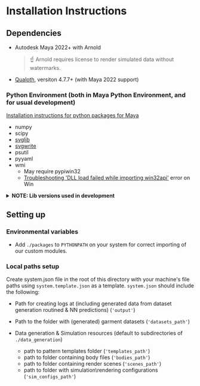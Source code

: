 # Installation Instructions

## Dependencies

* Autodesk Maya 2022+ with Arnold
    >☝ Arnold requires license to render simulated data without watermarks.

* [Qualoth](http://www.fxgear.net/vfx-software?locale=en), versiton 4.7.7+ (with Maya 2022 support)
### Python Environment (both in Maya Python Environment, and for usual development)

[Installation instructions for python packages for Maya](https://knowledge.autodesk.com/support/maya/learn-explore/caas/CloudHelp/cloudhelp/2022/ENU/Maya-Scripting/files/GUID-72A245EC-CDB4-46AB-BEE0-4BBBF9791627-htm.html)

* numpy
* scipy
* [svglib](https://pypi.org/project/svglib/)
* [svgwrite](https://pypi.org/project/svgwrite/)
* psutil
* pyyaml
* wmi
    * May require pypiwin32
    * [Troubleshooting 'DLL load failed while importing win32api'](https://stackoverflow.com/questions/58612306/how-to-fix-importerror-dll-load-failed-while-importing-win32api) error on Win


<details>
    <summary> <b>NOTE: Lib versions used in development</b></summary>
    python==3.8.5
    numpy==1.19.2
    scipy==1.6.2
    svglib==1.0.1
    svgwrite==1.4
    psutil==5.7.2
    wmi=1.5.1
</details>

## Setting up 
### Environmental variables

* Add `./packages` to `PYTHONPATH` on your system for correct importing of our custom modules.
### Local paths setup

Create system.json file in the root of this directory with your machine's file paths using `system.template.json` as a template. 
`system.json` should include the following: 
* Path for creating logs at (including generated data from dataset generation routined & NN predictions) (`'output'`)
* Path to the folder with (generated) garment datasets (`'datasets_path'`)

* Data generation & Simulation resources  (default to subdirectories of `./data_generation`)
    * path to pattern templates folder (`'templates_path'`) 
    * path to folder containing body files (`'bodies_path'`)
    * path to folder containing render scenes (`'scenes_path'`)
    * path to folder with simulation\rendering configurations (`'sim_configs_path'`)